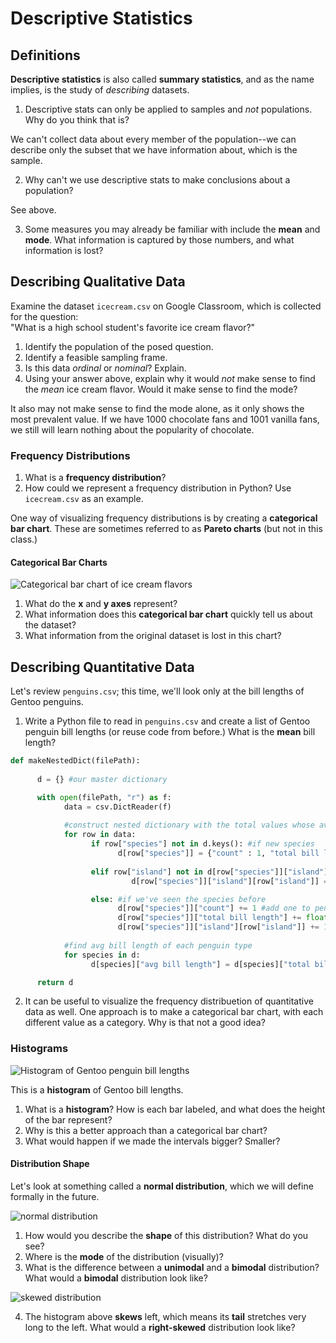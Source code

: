 # Descriptive Statistics

## Definitions
**Descriptive statistics** is also called **summary statistics**, and as the name implies, is the study of _describing_ datasets.

1. Descriptive stats can only be applied to samples and _not_ populations. Why do you think that is?

  We can't collect data about every member of the population--we can describe only the subset that we have information about, which is the sample.

2. Why can't we use descriptive stats to make conclusions about a population?
  
  See above.

3. Some measures you may already be familiar with include the **mean** and **mode**. What information is captured by those numbers, and what information is lost?

## Describing Qualitative Data
Examine the dataset `icecream.csv` on Google Classroom, which is collected for the question:  
"What is a high school student's favorite ice cream flavor?"

1. Identify the population of the posed question.
2. Identify a feasible sampling frame.
3. Is this data _ordinal_ or _nominal_? Explain.
4. Using your answer above, explain why it would _not_ make sense to find the _mean_ ice cream flavor. Would it make sense to find the mode?

  It also may not make sense to find the mode alone, as it only shows the most prevalent value. If we have 1000 chocolate fans and 1001 vanilla fans, we still will learn nothing about the popularity of chocolate. 

### Frequency Distributions
1. What is a **frequency distribution**?
2. How could we represent a frequency distribution in Python? Use `icecream.csv` as an example.

One way of visualizing frequency distributions is by creating a **categorical bar chart**. These are sometimes referred to as **Pareto charts** (but not in this class.)

#### Categorical Bar Charts
![Categorical bar chart of ice cream flavors](img/barchart.png)

1. What do the **x** and **y axes** represent?
2. What information does this **categorical bar chart** quickly tell us about the dataset?
3. What information from the original dataset is lost in this chart?

## Describing Quantitative Data
Let's review `penguins.csv`; this time, we'll look only at the bill lengths of Gentoo penguins.

1. Write a Python file to read in `penguins.csv` and create a list of Gentoo penguin bill lengths (or reuse code from before.) What is the **mean** bill length?

```py
def makeNestedDict(filePath):
      
      d = {} #our master dictionary

      with open(filePath, "r") as f:
            data = csv.DictReader(f)
            
            #construct nested dictionary with the total values whose averages we can find later
            for row in data:
                  if row["species"] not in d.keys(): #if new species
                        d[row["species"]] = {"count" : 1, "total bill length" : float(row["bill_length_mm"]), "total mass" : float(row["body_mass_g"]), "island" : {row["island"] : 1}}
                  
                  elif row["island"] not in d[row["species"]]["island"].keys(): #if new island
                           d[row["species"]]["island"][row["island"]] = 1

                  else: #if we've seen the species before
                        d[row["species"]]["count"] += 1 #add one to penguin count
                        d[row["species"]]["total bill length"] += float(row["bill_length_mm"]) #add bill length to total bill length
                        d[row["species"]]["island"][row["island"]] += 1
            
            #find avg bill length of each penguin type
            for species in d:
                  d[species]["avg bill length"] = d[species]["total bill length"] / d[species]["count"]

      return d
```

2. It can be useful to visualize the frequency distribuetion of quantitative data as well. One approach is to make a categorical bar chart, with each different value as a category. Why is that not a good idea?

### Histograms
![Histogram of Gentoo penguin bill lengths](img/histogram.png)

This is a **histogram** of Gentoo bill lengths.

1. What is a **histogram**? How is each bar labeled, and what does the height of the bar represent?
2. Why is this a better approach than a categorical bar chart?
3. What would happen if we made the intervals bigger? Smaller?

#### Distribution Shape
Let's look at something called a **normal distribution**, which we will define formally in the future.

![normal distribution](img/normal.jpeg)

1. How would you describe the **shape** of this distribution? What do you see?
2. Where is the **mode** of the distribution (visually)?
3. What is the difference between a **unimodal** and a **bimodal** distribution? What would a **bimodal** distribution look like?

![skewed distribution](img/skew.png)

4. The histogram above **skews** left, which means its **tail** stretches very long to the left. What would a **right-skewed** distribution look like?
